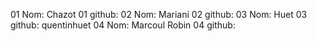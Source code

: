 01 Nom: Chazot
01 github:
02 Nom: Mariani
02 github:
03 Nom: Huet
03 github: quentinhuet
04 Nom: Marcoul Robin
04 github: